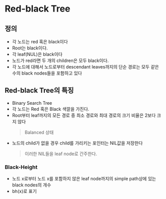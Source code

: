# Red-black Tree


## 정의
- 각 노드는 red 혹은 black이다
- Root는 black이다.
- 각 leaf(NUL)은 black이다
- 노드가 red라면 두 개의 children은 모두 black이다.
- 각 노드에 대해서 노드로부터 descendant leaves까지의 단순 경로는 모두 같은 수의 black nodes들을 포함하고 있다

## Red-black Tree의 특징
 - Binary Search Tree
 - 각 노드는 Red 혹은 Black 색깔을 가진다.
 - Root부터 leaf까지의 모든 경로 중 최소 경로와 최대 경로의 크기 비율은 2보다 크지 않다
    > Balanced 상태
 - 노드의 child가 없을 경우 child를 가리키는 포인터는 NIL값을 저장한다
    > 이러한 NIL들을 leaf node로 간주한다.
    
### Black-Height
- 노드 x로부터 노드 x를 포함하지 않은 leaf node까지의 simple path상에 있는 black nodes의 개수
- bh(x)로 표기

